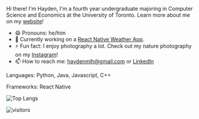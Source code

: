 Hi there! I'm Hayden, I'm a fourth year undergraduate majoring in Computer Science and Economics at the University of Toronto. Learn more about me on my [website](https://haydenmlh.github.io/)!

- 😄 Pronouns: he/him
- 🔭 Currently working on a [React Native Weather App](https://github.com/haydenmlh/WeatherMan). 
- ⚡ Fun fact: I enjoy photography a lot. Check out my nature photography on my [Instagram](https://www.instagram.com/haydennnature/ "Instagram: haydennnature")! 
- 📫 How to reach me: haydenmlh@gmail.com or [LinkedIn](https://www.linkedin.com/in/haydenmlh/)

Languages: Python, Java, Javascript, C++

Frameworks: React Native

![Top Langs](https://github-readme-stats.vercel.app/api/top-langs/?username=haydenmlh&layout=compact)

![visitors](https://visitor-badge.glitch.me/badge?page_id=haydenmlh.haydenmlh)
